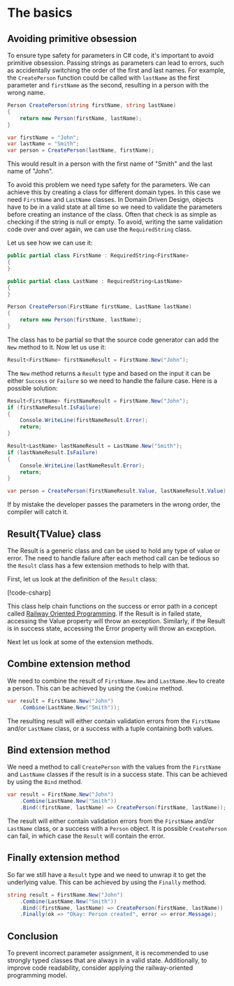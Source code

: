 # The basics

## Avoiding primitive obsession

To ensure type safety for parameters in C# code, it's important to avoid primitive obsession. Passing strings as parameters can lead to errors, such as accidentally switching the order of the first and last names. For example, the `CreatePerson` function could be called with `lastName` as the first parameter and `firstName` as the second, resulting in a person with the wrong name.

```csharp
Person CreatePerson(string firstName, string lastName)
{
    return new Person(firstName, lastName);
}

var firstName = "John";
var lastName = "Smith";
var person = CreatePerson(lastName, firstName);
```

This would result in a person with the first name of "Smith" and the last name of "John".

To avoid this problem we need type safety for the parameters. We can achieve this by creating a class for different domain types.
In this case we need `FirstName` and `LastName` classes.
In Domain Driven Design, objects have to be in a valid state at all time so we need to validate the parameters before creating an instance of the class.
Often that check is as simple as checking if the string is null or empty. To avoid, writing the same validation code over and over again, we can use the `RequiredString` class.

Let us see how we can use it:

```csharp
public partial class FirstName : RequiredString<FirstName>
{
}

public partial class LastName : RequiredString<LastName>
{
}

Person CreatePerson(FirstName firstName, LastName lastName)
{
    return new Person(firstName, lastName);
}
```

The class has to be partial so that the source code generator can add the `New` method to it.
Now let us use it:

```csharp
Result<FirstName> firstNameResult = FirstName.New("John");
```

The `New` method returns a `Result` type and based on the input it can be either `Success` or `Failure` so we need to handle the failure case.
Here is a possible solution:

```csharp
Result<FirstName> firstNameResult = FirstName.New("John");
if (firstNameResult.IsFailure)
{
    Console.WriteLine(firstNameResult.Error);
    return;
}

Result<LastName> lastNameResult = LastName.New("Smith");
if (lastNameResult.IsFailure)
{
    Console.WriteLine(lastNameResult.Error);
    return;
}

var person = CreatePerson(firstNameResult.Value, lastNameResult.Value);
```

If by mistake the developer passes the parameters in the wrong order, the compiler will catch it.

## Result{TValue} class

The Result is a generic class and can be used to hold any type of value or error.
The need to handle failure after each method call can be tedious so the `Result` class has a few extension methods to help with that.

First, let us look at the definition of the `Result` class:

[!code-csharp[](../../../RailwayOrientedProgramming/src/Result/Result{TValue}.cs#L11-L32)]

This class help chain functions on the success or error path in a concept called [Railway Oriented Programming](https://fsharpforfunandprofit.com/rop/).
If the Result is in failed state, accessing the Value property will throw an exception. Similarly, if the Result is in success state, accessing the Error property will throw an exception.

Next let us look at some of the extension methods.

## Combine extension method

We need to combine the result of `FirstName.New` and `LastName.New` to create a person. This can be achieved by using the `Combine` method.

```csharp
var result = FirstName.New("John")
    .Combine(LastName.New("Smith"));
```

The resulting result will either contain validation errors from the `FirstName` and/or `LastName` class, or a success with a tuple containing both values.

## Bind extension method

We need a method to call `CreatePerson` with the values from the `FirstName` and `LastName` classes if the result is in a success state. This can be achieved by using the `Bind` method.

```csharp
var result = FirstName.New("John")
    .Combine(LastName.New("Smith"))
    .Bind((firstName, lastName) => CreatePerson(firstName, lastName));
```

The result will either contain validation errors from the `FirstName` and/or `LastName` class, or a success with a `Person` object. It is possible `CreatePerson` can fail, in which case the `Result` will contain the error.

## Finally extension method

So far we still have a `Result` type and we need to unwrap it to get the underlying value. This can be achieved by using the `Finally` method.

```csharp
string result = FirstName.New("John")
    .Combine(LastName.New("Smith"))
    .Bind((firstName, lastName) => CreatePerson(firstName, lastName))
    .Finally(ok => "Okay: Person created", error => error.Message);
```

## Conclusion

To prevent incorrect parameter assignment, it is recommended to use strongly typed classes that are always in a valid state. Additionally, to improve code readability, consider applying the railway-oriented programming model.
